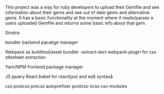 This project was a way for ruby developers to upload their Gemfile and see information about their gems and see out of date gems and alternative gems.
It has a basic functionality at the moment where it reads/parses a users uploaded Gemfile and returns some basic info about that gem.


Sinatra

bundler
  backend pacakge manager

Webpack as buildtool/asset bundler
  -extract-text-webpack-plugin for css stlesheet extraction

Yarn/NPM
  frontend package manager

JS
  jquery
  React
  babel for react(jsx) and es6 syntaxå

css
  postcss
    precss
    autoprefixer
    postcss-scss
    css-modules

